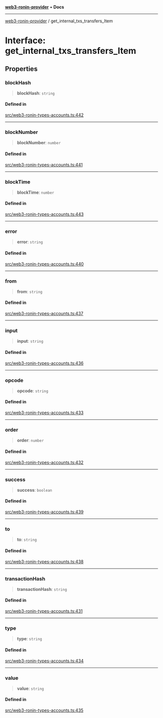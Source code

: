 [**web3-ronin-provider**](../README.md) • **Docs**

***

[web3-ronin-provider](../globals.md) / get\_internal\_txs\_transfers\_Item

# Interface: get\_internal\_txs\_transfers\_Item

## Properties

### blockHash

> **blockHash**: `string`

#### Defined in

[src/web3-ronin-types-accounts.ts:442](https://github.com/chuacw/web3-ronin-provider/blob/8567186df7b9f3f4227fb3bd272cc98d63a4d447/src/web3-ronin-types-accounts.ts#L442)

***

### blockNumber

> **blockNumber**: `number`

#### Defined in

[src/web3-ronin-types-accounts.ts:441](https://github.com/chuacw/web3-ronin-provider/blob/8567186df7b9f3f4227fb3bd272cc98d63a4d447/src/web3-ronin-types-accounts.ts#L441)

***

### blockTime

> **blockTime**: `number`

#### Defined in

[src/web3-ronin-types-accounts.ts:443](https://github.com/chuacw/web3-ronin-provider/blob/8567186df7b9f3f4227fb3bd272cc98d63a4d447/src/web3-ronin-types-accounts.ts#L443)

***

### error

> **error**: `string`

#### Defined in

[src/web3-ronin-types-accounts.ts:440](https://github.com/chuacw/web3-ronin-provider/blob/8567186df7b9f3f4227fb3bd272cc98d63a4d447/src/web3-ronin-types-accounts.ts#L440)

***

### from

> **from**: `string`

#### Defined in

[src/web3-ronin-types-accounts.ts:437](https://github.com/chuacw/web3-ronin-provider/blob/8567186df7b9f3f4227fb3bd272cc98d63a4d447/src/web3-ronin-types-accounts.ts#L437)

***

### input

> **input**: `string`

#### Defined in

[src/web3-ronin-types-accounts.ts:436](https://github.com/chuacw/web3-ronin-provider/blob/8567186df7b9f3f4227fb3bd272cc98d63a4d447/src/web3-ronin-types-accounts.ts#L436)

***

### opcode

> **opcode**: `string`

#### Defined in

[src/web3-ronin-types-accounts.ts:433](https://github.com/chuacw/web3-ronin-provider/blob/8567186df7b9f3f4227fb3bd272cc98d63a4d447/src/web3-ronin-types-accounts.ts#L433)

***

### order

> **order**: `number`

#### Defined in

[src/web3-ronin-types-accounts.ts:432](https://github.com/chuacw/web3-ronin-provider/blob/8567186df7b9f3f4227fb3bd272cc98d63a4d447/src/web3-ronin-types-accounts.ts#L432)

***

### success

> **success**: `boolean`

#### Defined in

[src/web3-ronin-types-accounts.ts:439](https://github.com/chuacw/web3-ronin-provider/blob/8567186df7b9f3f4227fb3bd272cc98d63a4d447/src/web3-ronin-types-accounts.ts#L439)

***

### to

> **to**: `string`

#### Defined in

[src/web3-ronin-types-accounts.ts:438](https://github.com/chuacw/web3-ronin-provider/blob/8567186df7b9f3f4227fb3bd272cc98d63a4d447/src/web3-ronin-types-accounts.ts#L438)

***

### transactionHash

> **transactionHash**: `string`

#### Defined in

[src/web3-ronin-types-accounts.ts:431](https://github.com/chuacw/web3-ronin-provider/blob/8567186df7b9f3f4227fb3bd272cc98d63a4d447/src/web3-ronin-types-accounts.ts#L431)

***

### type

> **type**: `string`

#### Defined in

[src/web3-ronin-types-accounts.ts:434](https://github.com/chuacw/web3-ronin-provider/blob/8567186df7b9f3f4227fb3bd272cc98d63a4d447/src/web3-ronin-types-accounts.ts#L434)

***

### value

> **value**: `string`

#### Defined in

[src/web3-ronin-types-accounts.ts:435](https://github.com/chuacw/web3-ronin-provider/blob/8567186df7b9f3f4227fb3bd272cc98d63a4d447/src/web3-ronin-types-accounts.ts#L435)

